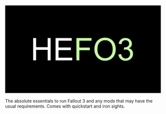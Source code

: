 ![HyperEssentials Branding](https://raw.githubusercontent.com/Biblioklept/hyperessentials/main/img/hefo3.png)

The absolute essentials to run Fallout 3 and any mods that may have the usual requirements. Comes with quickstart and iron sights.
